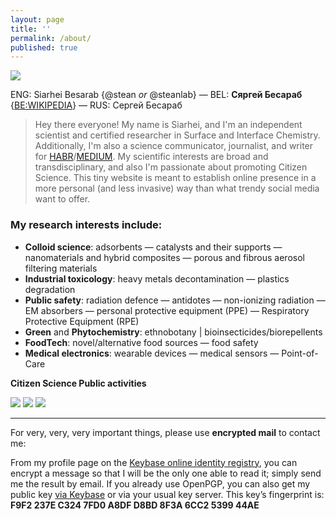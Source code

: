 ```yaml
---
layout: page
title: ''
permalink: /about/
published: true
---
```


![]({{site.baseurl}}/images/footer.png)

ENG: Siarhei Besarab {@stean _or_ @steanlab} — BEL: **Сяргей Бесараб** {[BE:WIKIPEDIA](https://be.wikipedia.org/wiki/%D0%A1%D1%8F%D1%80%D0%B3%D0%B5%D0%B9_%D0%92%D0%B0%D1%81%D1%96%D0%BB%D0%B5%D0%B2%D1%96%D1%87_%D0%91%D0%B5%D1%81%D0%B0%D1%80%D0%B0%D0%B1)} — RUS: Сергей Бесараб

> Hey there everyone! My name is Siarhei, and I'm an independent scientist and certified researcher in Surface and Interface Chemistry. Additionally, I'm also a science communicator, journalist, and writer for [HABR](https://habr.com/ru/users/steanlab/posts)/[MEDIUM](https://medium.com/@steanlab). My scientific interests are broad and transdisciplinary, and also I'm passionate about promoting Citizen Science. This tiny website is meant to establish online presence in a more personal (and less invasive) way than what trendy social media want to offer.

### My research interests include:

- **Colloid science**: adsorbents — catalysts and their supports — nanomaterials and hybrid composites — porous and fibrous aerosol filtering materials
- **Industrial toxicology**: heavy metals decontamination — plastics degradation
- **Public safety**: radiation defence — antidotes — non-ionizing radiation — EM absorbers — personal protective equipment (PPE) — Respiratory Protective Equipment (RPE)
- **Green** and **Phytochemistry**: ethnobotany | bioinsecticides/biorepellents
- **FoodTech**:  novel/alternative food sources — food safety
- **Medical electronics**: wearable devices — medical sensors — Point-of-Care

**Citizen Science Public activities**

[![]({{site.baseurl}}/images/lab66.png)](https://t.me/joinchat/AAAAAFFhzPKyiLO85pRxUA)
[![]({{site.baseurl}}/images/scihack.png)](https://be.wikipedia.org/wiki/%D0%91%D0%B5%D0%BB%D0%B0%D1%80%D1%83%D1%81%D0%BA%D1%96_%D0%BD%D0%B0%D0%B2%D1%83%D0%BA%D0%BE%D0%B2%D1%8B_%D1%85%D0%B0%D0%BA%D0%B0%D1%82%D0%BE%D0%BD)
[![]({{site.baseurl}}/images/radio.png)](https://soundcloud.com/siarhei-v-besarab/sets/phytochemist-notes-vol-1)

---

For very, very, very important things, please use **encrypted mail** to contact me:

From my profile page on the [Keybase online identity registry](https://keybase.io/steanlab), you can encrypt a message so that I will be the only one able to read it; simply send me the result by email.
If you already use OpenPGP, you can also get my public key [via Keybase](https://keybase.io/steanlab/pgp_keys.asc) or via your usual key server. This key’s fingerprint is: **F9F2 237E C324 7FD0 A8DF D8BD 8F3A 6CC2 5399 44AE**